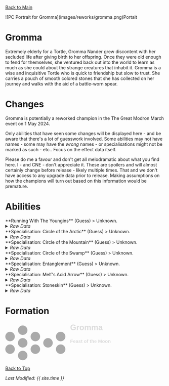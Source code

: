 [Back to Main](index.md)

<span class="championPortraitsRow">
    <span class="championPortraitsImage">
        ![PC Portrait for Gromma](images/reworks/gromma.png)Portait
    </span>
</span>

# Gromma

Extremely elderly for a Tortle, Gromma Nander grew discontent with her secluded life after giving birth to her offspring. Once they were old enough to fend for themselves, she ventured back out into the world to learn as much as she could about the strange creatures that inhabit it. Gromma is a wise and inquisitive Tortle who is quick to friendship but slow to trust. She carries a pouch of smooth colored stones that she has collected on her journey and walks with the aid of a battle-worn spear.

# Changes

Gromma is potentially a reworked champion in the The Great Modron March event on 1 May 2024.

Only abilities that have seen some changes will be displayed here - and be aware that there's a lot of guesswork involved. Some abilities may not have names - some may have the *wrong* names - or specialisations might not be marked as such - etc.. Focus on the effect data itself.

Please do me a favour and don't get all melodramatic about what you find here. I - and CNE - don't appreciate it. These are spoilers and will almost certainly change before release - likely multiple times. That and we don't have access to any upgrade data prior to release. Making assumptions on how the champions will turn out based on this information would be premature.

# Abilities

<div markdown="1" class="abilityBorder"><div markdown="1" class="abilityBorderInner">
**Running With The Youngins** (Guess)
> Unknown.
<details><summary><em>Raw Data</em></summary>
<p>
<pre>
{
    "id": 22981,
    "graphic": "Icons/Champions/Rebalance/Gromma/Icon_Formation_GrommaRunningWithTheYoungins",
    "v": 2,
    "fs": 0,
    "p": 0,
    "type": 1,
    "export_params": {
        "uses": [
            "icon"
        ]
    }
}
</pre>
</p>
</details>
</div></div>

<div markdown="1" class="abilityBorder"><div markdown="1" class="abilityBorderInner">
**Specialisation: Circle of the Arctic** (Guess)
> Unknown.
<details><summary><em>Raw Data</em></summary>
<p>
<pre>
{
    "id": 22782,
    "graphic": "Portraits/Portrait_Gale",
    "v": 2,
    "fs": 0,
    "p": 0,
    "type": 1,
    "export_params": {
        "uses": [
            "portrait"
        ],
        "quantize": true
    }
}
</pre>
</p>
</details>
</div></div>

<div markdown="1" class="abilityBorder"><div markdown="1" class="abilityBorderInner">
**Specialisation: Circle of the Mountain** (Guess)
> Unknown.
<details><summary><em>Raw Data</em></summary>
<p>
<pre>
{
    "id": 22783,
    "graphic": "Characters/Event/Hero_Gale",
    "v": 2,
    "fs": 0,
    "p": 0,
    "type": 3,
    "export_params": {
        "uses": [
            "crusader"
        ]
    }
}
</pre>
</p>
</details>
</div></div>

<div markdown="1" class="abilityBorder"><div markdown="1" class="abilityBorderInner">
**Specialisation: Circle of the Swamp** (Guess)
> Unknown.
<details><summary><em>Raw Data</em></summary>
<p>
<pre>
{
    "id": 22784,
    "graphic": "Characters/Event/Hero_Gale_2xup",
    "v": 2,
    "fs": 0,
    "p": 0,
    "type": 3,
    "export_params": {
        "uses": [
            "crusader"
        ],
        "upscale": 2,
        "ref_graphic_id": 22783,
        "sequence_override": [
            1,
            2
        ]
    }
}
</pre>
</p>
</details>
</div></div>

<div markdown="1" class="abilityBorder"><div markdown="1" class="abilityBorderInner">
**Specialisation: Entanglement** (Guess)
> Unknown.
<details><summary><em>Raw Data</em></summary>
<p>
<pre>
{
    "id": 22784,
    "graphic": "Characters/Event/Hero_Gale_2xup",
    "v": 2,
    "fs": 0,
    "p": 0,
    "type": 3,
    "export_params": {
        "uses": [
            "crusader"
        ],
        "upscale": 2,
        "ref_graphic_id": 22783,
        "sequence_override": [
            1,
            2
        ]
    }
}
</pre>
</p>
</details>
</div></div>

<div markdown="1" class="abilityBorder"><div markdown="1" class="abilityBorderInner">
**Specialisation: Melf's Acid Arrow** (Guess)
> Unknown.
<details><summary><em>Raw Data</em></summary>
<p>
<pre>
{
    "id": 22784,
    "graphic": "Characters/Event/Hero_Gale_2xup",
    "v": 2,
    "fs": 0,
    "p": 0,
    "type": 3,
    "export_params": {
        "uses": [
            "crusader"
        ],
        "upscale": 2,
        "ref_graphic_id": 22783,
        "sequence_override": [
            1,
            2
        ]
    }
}
</pre>
</p>
</details>
</div></div>

<div markdown="1" class="abilityBorder"><div markdown="1" class="abilityBorderInner">
**Specialisation: Stoneskin** (Guess)
> Unknown.
<details><summary><em>Raw Data</em></summary>
<p>
<pre>
{
    "id": 22784,
    "graphic": "Characters/Event/Hero_Gale_2xup",
    "v": 2,
    "fs": 0,
    "p": 0,
    "type": 3,
    "export_params": {
        "uses": [
            "crusader"
        ],
        "upscale": 2,
        "ref_graphic_id": 22783,
        "sequence_override": [
            1,
            2
        ]
    }
}
</pre>
</p>
</details>
</div></div>

# Formation

<span class="formationBorder">
    <svg xmlns="http://www.w3.org/2000/svg" id="Gromma" fill="#aaa" data-formationName="Gromma" data-campaignName="Feast of the Moon" width="338" height="120"><circle cx="175" cy="45" r="15"/><circle cx="175" cy="85" r="15"/><circle cx="135" cy="65" r="15"/><circle cx="95" cy="45" r="15"/><circle cx="95" cy="85" r="15"/><circle cx="55" cy="25" r="15"/><circle cx="55" cy="65" r="15"/><circle cx="55" cy="105" r="15"/><circle cx="15" cy="45" r="15"/><circle cx="15" cy="85" r="15"/><text x="205" y="25" fill="#dcdcdc" font-size="25" font-family="Arial" font-weight="bold">Gromma</text><text x="205" y="65" fill="#dcdcdc" font-size="15" font-family="Arial" font-weight="bold">Feast of the Moon</text></svg>
</span>

[Back to Top](#top)

*Last Modified: {{ site.time }}*